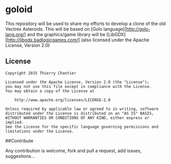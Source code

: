 # goloid

This repository will be used to share my efforts to develop a clone of the old Vectrex Asteroids.
This will be based on [Golo language][http://golo-lang.org/] and the graphics/game library will be [LibGDX][http://libgdx.badlogicgames.com/] (also licensed under the Apache License, Version 2.0)

## License

    Copyright 2015 Thierry Chantier

    Licensed under the Apache License, Version 2.0 (the "License");
    you may not use this file except in compliance with the License.
    You may obtain a copy of the License at

        http://www.apache.org/licenses/LICENSE-2.0

    Unless required by applicable law or agreed to in writing, software
    distributed under the License is distributed on an "AS IS" BASIS,
    WITHOUT WARRANTIES OR CONDITIONS OF ANY KIND, either express or implied.
    See the License for the specific language governing permissions and
    limitations under the License.

##Contribute

Any contribution is welcome, fork and pull a request, add issues, suggestions...
